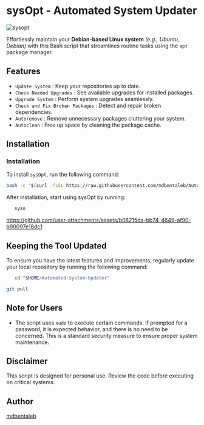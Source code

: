 # sysOpt - Automated System Updater

![sysopt](https://github.com/user-attachments/assets/cf2ce356-f3a6-476e-89f8-7b0e53a1d292)


Effortlessly maintain your **Debian-based Linux system** *(e.g., Ubuntu, Debian)* with this Bash script that streamlines routine tasks using the `apt` package manager.

## Features

- `Update System` : Keep your repositories up to date.
- `Check Needed Upgrades` : See available upgrades for installed packages.
- `Upgrade System` : Perform system upgrades seamlessly.
- `Check and Fix Broken Packages` : Detect and repair broken dependencies.
- `Autoremove` : Remove unnecessary packages cluttering your system.
- `Autoclean` : Free up space by cleaning the package cache.

## Installation
### Installation

To install `sysOpt`, run the following command:

```bash
bash -c "$(curl -fsSL https://raw.githubusercontent.com/mdbentaleb/Automated-System-Updater/main/install.sh)"
```
After installation, start using sysOpt by running:
```bash
   syso
```
https://github.com/user-attachments/assets/b08215da-bb74-4649-af90-b90097e18dc1


## Keeping the Tool Updated

To ensure you have the latest features and improvements, regularly update your local repository by running the following command:

```bash
   cd "$HOME/Automated-System-Updater"
```
```bash
git pull
```


## Note for Users

- The script uses `sudo` to execute certain commands. If prompted for a password, it is expected behavior, and there is no need to be concerned. This is a standard security measure to ensure proper system maintenance.


## Disclaimer

This script is designed for personal use. Review the code before executing on critical systems.


## Author

[mdbentaleb](https://github.com/mdbentaleb)
